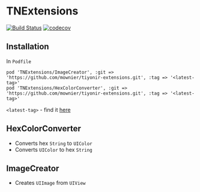 # TNExtensions
[![Build Status](https://travis-ci.org/mownier/tiyonir-extensions.svg?branch=master)](https://travis-ci.org/mownier/tiyonir-extensions) [![codecov](https://codecov.io/gh/mownier/tiyonir-extensions/branch/master/graph/badge.svg)](https://codecov.io/gh/mownier/tiyonir-extensions)

## Installation
In `Podfile`
```
pod 'TNExtensions/ImageCreator', :git => 'https://github.com/mownier/tiyonir-extensions.git', :tag => '<latest-tag>'
pod 'TNExtensions/HexColorConverter', :git => 'https://github.com/mownier/tiyonir-extensions.git', :tag => '<latest-tag>'
```
`<latest-tag>` - find it [here](https://github.com/mownier/tiyonir-extensions/releases)

## HexColorConverter
- Converts hex `String` to `UIColor`
- Converts `UIColor` to hex `String`

## ImageCreator
- Creates `UIImage` from `UIView`
